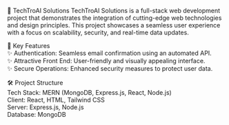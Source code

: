 🚀 TechTroAI Solutions
TechTroAI Solutions is a full-stack web development project that demonstrates the integration of cutting-edge web technologies and design principles. This project showcases a seamless user experience with a focus on scalability, security, and real-time data updates.

🌟 Key Features</br>
✨ Authentication: Seamless email confirmation using an automated API.</br>
✨ Attractive Front End: User-friendly and visually appealing interface.</br>
✨ Secure Operations: Enhanced security measures to protect user data.</br>

🛠️ Project Structure</br>
Tech Stack: MERN (MongoDB, Express.js, React, Node.js)</br>
Client: React, HTML, Tailwind CSS</br>
Server: Express.js, Node.js</br>
Database: MongoDB</br>
